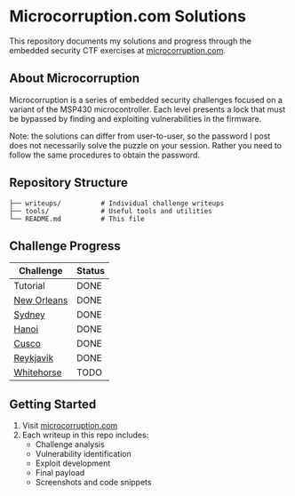 # Microcorruption.com Solutions

This repository documents my solutions and progress through the embedded security CTF exercises at [microcorruption.com](https://microcorruption.com/).

## About Microcorruption

Microcorruption is a series of embedded security challenges focused on a variant of the MSP430 microcontroller. Each level presents a lock that must be bypassed by finding and exploiting vulnerabilities in the firmware.

Note: the solutions can differ from user-to-user, so the password I post does not necessarily solve the puzzle on your session. Rather you need to follow the same procedures to obtain the password.

## Repository Structure

```text
├── writeups/          # Individual challenge writeups
├── tools/             # Useful tools and utilities
└── README.md          # This file
```

## Challenge Progress

| Challenge | Status |
|-----------|--------|
| Tutorial | DONE |
| [New Orleans](writeups/01-new-orleans.md) | DONE |
| [Sydney](writeups/02-sydney.md) | DONE |
| [Hanoi](writeups/03-hanoi.md) | DONE |
| [Cusco](writeups/04-cusco.md) | DONE |
| [Reykjavik](writeups/05-reykjavik.md) | DONE |
| [Whitehorse](writeups/06-whitehorse.md) | TODO |

## Getting Started

1. Visit [microcorruption.com](https://microcorruption.com/)
2. Each writeup in this repo includes:
   - Challenge analysis
   - Vulnerability identification
   - Exploit development
   - Final payload
   - Screenshots and code snippets
